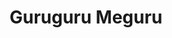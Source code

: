 --- 
title: "Guruguru Meguru"
publishdate: "2019-9-21T16:48:46+02:00"
src: "https://365manga.net/manga/guruguru-meguru"
image: "https://data.365manga.net/images/thumbnails/1773-guruguru-meguru.jpg"
description: "From today, Meguru Kinosaki is a freshman in highschool. But it's not only that she hasn't had a first love yet; she's in fact a clean girl who's never been in touch with any guy apart from her older brother Toshiya. With this pure Meguru, her classmate Yuuma falls in love at first sight. He starts a determined attack, but the over-protective big brother blocks his way! Now Meguru's days…"
---